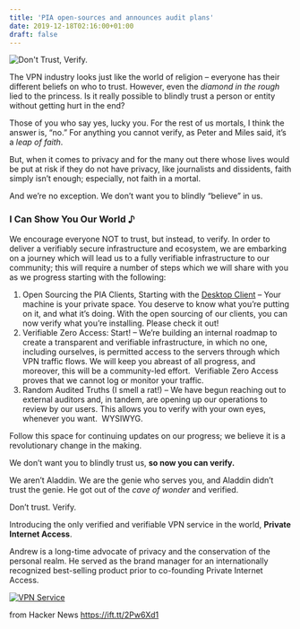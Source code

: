 ```yaml
---
title: 'PIA open-sources and announces audit plans'
date: 2019-12-18T02:16:00+01:00
draft: false
---
```


![Don't Trust, Verify.](https://www.privateinternetaccess.com/blog/wp-content/uploads/2019/12/genie-lamp-1024x538.jpg?x85953)

The VPN industry looks just like the world of religion – everyone has their different beliefs on who to trust. However, even the _diamond in the rough_ lied to the princess. Is it really possible to blindly trust a person or entity without getting hurt in the end?

Those of you who say yes, lucky you. For the rest of us mortals, I think the answer is, “no.” For anything you cannot verify, as Peter and Miles said, it’s a _leap of faith_.

But, when it comes to privacy and for the many out there whose lives would be put at risk if they do not have privacy, like journalists and dissidents, faith simply isn’t enough; especially, not faith in a mortal.

And we’re no exception. We don’t want you to blindly “believe” in us.

### **I Can Show You Our World** **♪**

We encourage everyone NOT to trust, but instead, to verify. In order to deliver a verifiably secure infrastructure and ecosystem, we are embarking on a journey which will lead us to a fully verifiable infrastructure to our community; this will require a number of steps which we will share with you as we progress starting with the following:

1.  Open Sourcing the PIA Clients, Starting with the [Desktop Client](https://github.com/pia-foss/desktop) – Your machine is your private space. You deserve to know what you’re putting on it, and what it’s doing. With the open sourcing of our clients, you can now verify what you’re installing. Please check it out!
2.  Verifiable Zero Access: Start! – We’re building an internal roadmap to create a transparent and verifiable infrastructure, in which no one, including ourselves, is permitted access to the servers through which VPN traffic flows. We will keep you abreast of all progress, and moreover, this will be a community-led effort.  Verifiable Zero Access proves that we cannot log or monitor your traffic.
3.  Random Audited Truths (I smell a rat!) – We have begun reaching out to external auditors and, in tandem, are opening up our operations to review by our users. This allows you to verify with your own eyes, whenever you want.  WYSIWYG.

Follow this space for continuing updates on our progress; we believe it is a revolutionary change in the making.

We don’t want you to blindly trust us, **so now you can verify.**

We aren’t Aladdin. We are the genie who serves you, and Aladdin didn’t trust the genie. He got out of the _cave of wonder_ and verified.

Don’t trust. Verify.

Introducing the only verified and verifiable VPN service in the world, **Private Internet Access**.

Andrew is a long-time advocate of privacy and the conservation of the personal realm. He served as the brand manager for an internationally recognized best-selling product prior to co-founding Private Internet Access.

[![VPN Service](https://www.privateinternetaccess.com/blog/wp-content/uploads/2019/09/BLOG-AD-BOTTOM2.jpg?x85953 "VPN Service")](https://www.privateinternetaccess.com/pages/buy-vpn/20190919BLOGSP "Buy VPN")

  
  
from Hacker News https://ift.tt/2Pw6Xd1